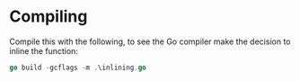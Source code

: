 # Compiling

Compile this with the following, to see the Go compiler make the decision to inline the function:

```go
go build -gcflags -m .\inlining.go
```
